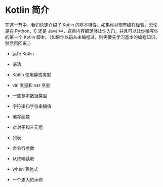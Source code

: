 # Kotlin 简介

在这一节中，我们快速介绍了 Kotlin 的基本特性。如果你以前有编程经验，无论是在 Python、C 还是 Java 中，这些内容都足够让你入门，并且可以让你编写你的第一个 Kotlin 脚本。（如果你以前从未编程过，则需要先学习基本的编程知识，然后再回来。）

+   运行 Kotlin

+   语法

+   Kotlin 使用静态类型

+   val 变量和 var 变量

+   一些基本数据类型

+   字符串和字符串插值

+   编写函数

+   对对子和三元组

+   列表

+   命令行参数

+   从终端读取

+   when 表达式

+   一个更大的示例
